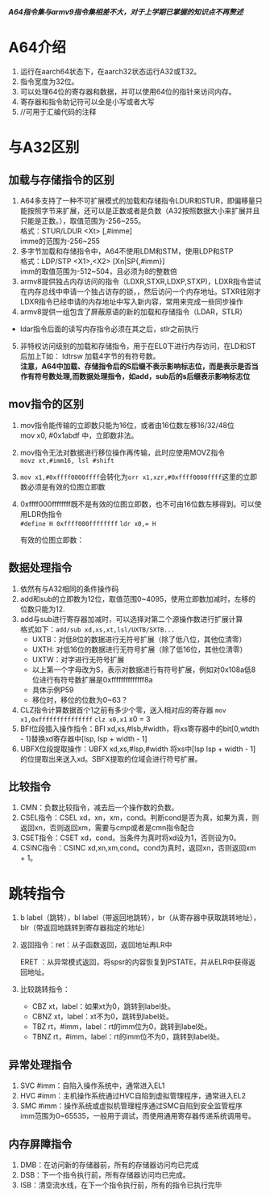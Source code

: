 ***A64指令集与armv9指令集相差不大，对于上学期已掌握的知识点不再赘述***
# A64介绍
1. 运行在aarch64状态下，在aarch32状态运行A32或T32。
2. 指令宽度为32位。
3. 可以处理64位的寄存器和数据，并可以使用64位的指针来访问内存。
4. 寄存器和指令助记符可以全是小写或者大写
5. //可用于汇编代码的注释
# 与A32区别
## 加载与存储指令的区别
1. A64多支持了一种不可扩展模式的加载和存储指令LDUR和STUR，即偏移量只能按照字节来扩展，还可以是正数或者是负数（A32按照数据大小来扩展并且只能是正数。），取值范围为-256~255。  
   格式：STUR/LDUR \<Xt> [<Xn>,#imme]  
   imme的范围为-256~255
2. 多字节加载和存储指令中，A64不使用LDM和STM，使用LDP和STP  
   格式：LDP/STP \<X1>,\<X2> [Xn|SP{,#imm}]  
   imm的取值范围为-512~504，且必须为8的整数倍
3. armv8提供独占内存访问的指令（LDXR,STXR,LDXP,STXP)，LDXR指令尝试在内存总线中申请一个独占访存的锁，，然后访问一个内存地址。STXR往刚才LDXR指令已经申请的内存地址中写入新内容，常用来完成一些同步操作
4. armv8提供一组包含了屏蔽原语的新的加载和存储指令（LDAR，STLR）  
- ldar指令后面的读写内存指令必须在其之后，stlr之前执行
5. 非特权访问级别的加载和存储指令，用于在EL0下进行内存访问，在LD和ST后加上T如：
   ldtrsw 加载4字节的有符号数。   
   **注意，A64中加载、存储指令后的S后缀不表示影响标志位，而是表示是否当作有符号数处理,而数据处理指令，如add，sub后的s后缀表示影响标志位**
## mov指令的区别
1. mov指令能传输的立即数只能为16位，或者由16位数左移16/32/48位  
mov x0, #0x1abdf 中，立即数非法。
2. mov指令无法对数据进行移位操作再传输，此时应使用MOVZ指令  
   ```movz xt,#imm16, lsl #shift```
3. ```mov x1,#0xffff0000ffff```会转化为```orr x1,xzr,#0xffff0000ffff```这里的立即数必须是有效的位图立即数
4. 0xffff000ffffffff既不是有效的位图立即数，也不可由16位数左移得到。可以使用LDR伪指令  
   ```#define H 0xffff000ffffffff``` 
   ```ldr x0,= H```  

   有效的位图立即数：
## 数据处理指令
1. 依然有与A32相同的条件操作码
2. add和sub的立即数为12位，取值范围0~4095，使用立即数加减时，左移的位数只能为12.
3. add与sub进行寄存器加减时，可以选择对第二个源操作数进行扩展计算  
   格式如下：```add/sub xd,xs,xt,lsl/UXTB/SXTB...```  
   - UXTB：对低8位的数据进行无符号扩展（除了低八位，其他位清零）
   - UXTH: 对低16位的数据进行无符号扩展（除了低16位，其他位清零）
   - UXTW：对字进行无符号扩展
   - 以上第一个字母改为S，表示对数据进行有符号扩展，例如对0x108a低8位进行有符号数扩展是0xffffffffffffff8a
   - 具体示例P59
   - 移位时，移位的位数为0~63？
4. CLZ指令计算数据首个1之前有多少个零，送入相对应的寄存器
   ```mov x1,0xfffffffffffffff```
   ```clz x0,x1``` x0  = 3
5. BFI位段插入操作指令：BFI xd,xs,#lsb,#width，将xs寄存器中的bit[0,wtdth - 1]替换xd寄存器中[lsp, lsp + width - 1]
6. UBFX位段提取操作：UBFX xd,xs,#lsp,#width 将xs中[lsp lsp + width - 1]的位提取出来送入xd。SBFX提取的位域会进行符号扩展。
## 比较指令
1. CMN：负数比较指令，减去后一个操作数的负数。
2. CSEL指令：CSEL xd，xn，xm，cond。判断cond是否为真，如果为真，则返回xn，否则返回xm，需要与cmp或者是cmn指令配合
3. CSET指令：CSET xd，cond。当条件为真时将xd设为1，否则设为0。
4. CSINC指令：CSINC xd,xn,xm,cond。cond为真时，返回xn，否则返回xm + 1。
# 跳转指令
1. b label（跳转），bl label（带返回地跳转），br（从寄存器中获取跳转地址），blr（带返回地跳转到寄存器指定的地址）
2. 返回指令：ret：从子函数返回，返回地址再LR中  
   
   ERET ：从异常模式返回，将spsr的内容恢复到PSTATE，并从ELR中获得返回地址。
3. 比较跳转指令：  
   - CBZ xt，label：如果xt为0，跳转到label处。
   - CBNZ xt，label：xt不为0，跳转到label处。
   - TBZ rt，#imm，label：rt的imm位为0，跳转到label处。
   - TBNZ rt，#imm，label：rt的imm位不为0，跳转到label处。

## 异常处理指令
1. SVC #imm：自陷入操作系统中，通常进入EL1
2. HVC #imm：主机操作系统通过HVC自陷到虚拟管理程序，通常进入EL2
3. SMC #imm：操作系统或虚拟机管理程序通过SMC自陷到安全监管程序  
   imm范围为0~65535，一般用于调试，而使用通用寄存器传递系统调用号。
## 内存屏障指令
1. DMB：在访问新的存储器前，所有的存储器访问均已完成
2. DSB：下一个指令执行前，所有存储器访问均已完成。
3. ISB：清空流水线，在下一个指令执行前，所有的指令已执行完毕


   